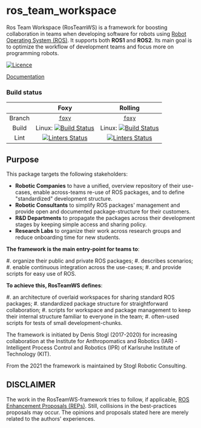 # ros_team_workspace

Ros Team Workspace (RosTeamWS) is a framework for boosting collaboration in teams when developing software for robots using [Robot Operating System (ROS)](https://www.ros.org/).
It supports both **ROS1** and **ROS2**.
Its main goal is to optimize the workflow of development teams and focus more on programming robots.

[![Licence](https://img.shields.io/badge/License-Apache%20License%202.0-blue.svg)](https://opensource.org/licenses/Apache-2.0)

[Documentation](https://stoglrobotics.github.io/ros_team_workspace)

### Build status

|         | Foxy    | Rolling
|:-------:|:-------:|:-------:|
| Branch  | [`foxy`](https://github.com/StoglRobotics/ros_team_workspace/tree/rolling) | [`foxy`](https://github.com/StoglRobotics/ros_team_workspace/tree/rolling)
| Build  | Linux: [![Build Status](https://github.com/StoglRobotics/ros_team_workspace/workflows/Build&20Foxy%20ros_team_workspace/badge.svg)](https://github.com/StoglRobotics/ros_team_workspace/actions?query=workflow%3A"Build%20Foxy") | Linux: [![Build Status](https://github.com/StoglRobotics/ros_team_workspace/workflows/Build%20ros_team_workspace/badge.svg)](https://github.com/StoglRobotics/ros_team_workspace/actions?query=workflow%3A"Build") |
| Lint  | [![Linters Status](https://github.com/StoglRobotics/ros_team_workspace/workflows/Lint%20ros_team_workspace/badge.svg)](https://github.com/StoglRobotics/ros_team_workspace/actions?query=workflow%3A"Lint")| [![Linters Status](https://github.com/StoglRobotics/ros_team_workspace/workflows/Lint%20ros_team_workspace/badge.svg)](https://github.com/StoglRobotics/ros_team_workspace/actions?query=workflow%3A"Lint") |


## Purpose

This package targets the following stakeholders:

* **Robotic Companies** to have a unified, overview repository of their use-cases, enable across-teams re-use of ROS packages, and to define "standardized" development structure.
* **Robotic Consultants** to simplify ROS packages' management and provide open and documented package-structure for their customers.
* **R&D Departments** to propagate the packages across their development stages by keeping simple access and sharing policy.
* **Research Labs** to organize their work across research groups and reduce onboarding time for new students.


**The framework is the main entry-point for teams to**:

#. organize their public and private ROS packages;
#. describes scenarios;
#. enable continuous integration across the use-cases;
#. and provide scripts for easy use of ROS.


**To achieve this, RosTeamWS defines**:

#. an architecture of overlaid workspaces for sharing standard ROS packages;
#. standardized package structure for straightforward collaboration;
#. scripts for workspace and package management to keep their internal structure familiar to everyone in the team;
#. often-used scripts for tests of small development-chunks.


The framework is initiated by Denis Stogl (2017-2020) for increasing collaboration at the Institute for Anthropomatics and Robotics (IAR) - Intelligent Process Control and Robotics (IPR) of Karlsruhe Institute of Technology (KIT).

From the 2021 the framework is maintained by Stogl Robotic Consulting.

DISCLAIMER
-------------
The work in the RosTeamWS-framework tries to follow, if applicable, [ROS Enhancement Proposals (REPs)](https://github.com/ros-infrastructure/rep). Still, collisions in the best-practices proposals may occur.
The opinions and proposals stated here are merely related to the authors' experiences.
